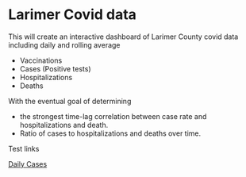# Larimer Covid data

This will create an interactive dashboard of Larimer County covid data including daily and rolling average
* Vaccinations
* Cases (Positive tests)
* Hospitalizations
* Deaths

With the eventual goal of determining 
* the strongest time-lag correlation between case rate and hospitalizations and death.
* Ratio of cases to hospitalizations and deaths over time.

Test links

[Daily Cases](https://codyish.github.io/larimer_covid/case_figure.html)


